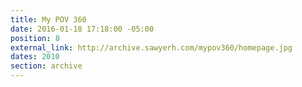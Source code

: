 ```yaml
---
title: My POV 360
date: 2016-01-18 17:18:00 -05:00
position: 8
external_link: http://archive.sawyerh.com/mypov360/homepage.jpg
dates: 2010
section: archive
---
```


